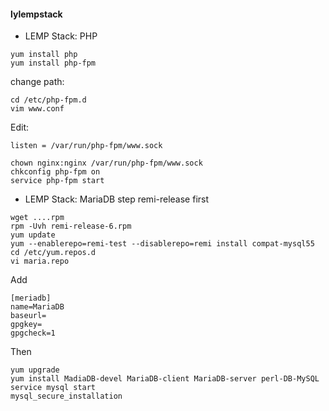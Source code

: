 #### lylempstack
- LEMP Stack: PHP
```
yum install php
yum install php-fpm
```
change path:
```
cd /etc/php-fpm.d
vim www.conf
```
Edit:
```
listen = /var/run/php-fpm/www.sock
```
```
chown nginx:nginx /var/run/php-fpm/www.sock
chkconfig php-fpm on
service php-fpm start
```
- LEMP Stack: MariaDB
step remi-release first
```
wget ....rpm
rpm -Uvh remi-release-6.rpm
yum update
yum --enablerepo=remi-test --disablerepo=remi install compat-mysql55
cd /etc/yum.repos.d
vi maria.repo
```
Add
```
[meriadb]
name=MariaDB
baseurl=
gpgkey=
gpgcheck=1
```
Then
```
yum upgrade
yum install MadiaDB-devel MariaDB-client MariaDB-server perl-DB-MySQL
service mysql start
mysql_secure_installation
```

